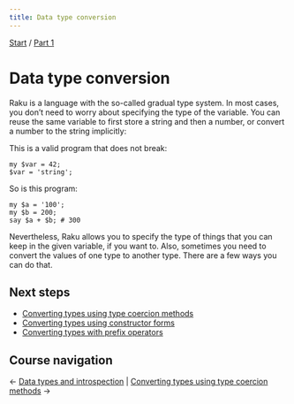 ```yaml
---
title: Data type conversion
---
```


[Start](/raku-course/) / [Part 1](/raku-course/part1)

# Data type conversion

Raku is a language with the so-called gradual type system. In most cases, you don’t need to worry about specifying the type of the variable. You can reuse the same variable to first store a string and then a number, or convert a number to the string implicitly:

This is a valid program that does not break:

    my $var = 42;
    $var = 'string';

So is this program:

    my $a = '100';
    my $b = 200;
    say $a + $b; # 300

Nevertheless, Raku allows you to specify the type of things that you can keep in the given variable, if you want to. Also, sometimes you need to convert the values of one type to another type. There are a few ways you can do that.

## Next steps

* [Converting types using type coercion methods](methods)
* [Converting types using constructor forms](new)
* [Converting types with prefix operators](prefixes)

## Course navigation

← [Data types and introspection](/raku-course/what) | [Converting types using type coercion methods](methods) →
